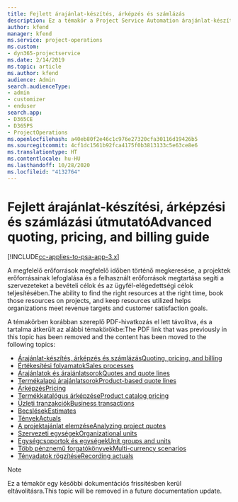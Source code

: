 ```yaml
---
title: Fejlett árajánlat-készítés, árképzés és számlázás
description: Ez a témakör a Project Service Automation árajánlat-készítéséről, számlázásáról és árképzéséről nyújt információt.
author: kfend
manager: kfend
ms.service: project-operations
ms.custom:
- dyn365-projectservice
ms.date: 2/14/2019
ms.topic: article
ms.author: kfend
audience: Admin
search.audienceType:
- admin
- customizer
- enduser
search.app:
- D365CE
- D365PS
- ProjectOperations
ms.openlocfilehash: a40eb80f2e46c1c976e27320cfa30116d19426b5
ms.sourcegitcommit: 4cf1dc1561b92fca4175f0b3813133c5e63ce8e6
ms.translationtype: HT
ms.contentlocale: hu-HU
ms.lasthandoff: 10/28/2020
ms.locfileid: "4132764"
---
```

# <a name="advanced-quoting-pricing-and-billing-guide"></a><span data-ttu-id="68075-103">Fejlett árajánlat-készítési, árképzési és számlázási útmutató</span><span class="sxs-lookup"><span data-stu-id="68075-103">Advanced quoting, pricing, and billing guide</span></span>

[!INCLUDE[cc-applies-to-psa-app-3.x](../../includes/cc-applies-to-psa-app-3x.md)]

<span data-ttu-id="68075-104">A megfelelő erőforrások megfelelő időben történő megkeresése, a projektek erőforrásainak lefoglalása és a felhasznált erőforrások megtartása segíti a szervezeteket a bevételi célok és az ügyfél-elégedettségi célok teljesítésében.</span><span class="sxs-lookup"><span data-stu-id="68075-104">The ability to find the right resources at the right time, book those resources on projects, and keep resources utilized helps organizations meet revenue targets and customer satisfaction goals.</span></span> 

<span data-ttu-id="68075-105">A témakörben korábban szereplő PDF-hivatkozás el lett távolítva, és a tartalma átkerült az alábbi témakörökbe:</span><span class="sxs-lookup"><span data-stu-id="68075-105">The PDF link that was previously in this topic has been removed and the content has been moved to the following topics:</span></span>

- [<span data-ttu-id="68075-106">Árajánlat-készítés, árképzés és számlázás</span><span class="sxs-lookup"><span data-stu-id="68075-106">Quoting, pricing, and billing</span></span>](../quote-bill-price.md)
- [<span data-ttu-id="68075-107">Értékesítési folyamatok</span><span class="sxs-lookup"><span data-stu-id="68075-107">Sales processes</span></span>](../basic-sales-process.md)
- [<span data-ttu-id="68075-108">Árajánlatok és árajánlatsorok</span><span class="sxs-lookup"><span data-stu-id="68075-108">Quotes and quote lines</span></span>](../basic-quote-lines.md)
- [<span data-ttu-id="68075-109">Termékalapú árajánlatsorok</span><span class="sxs-lookup"><span data-stu-id="68075-109">Product-based quote lines</span></span>](../product-based-quote-lines.md)
- [<span data-ttu-id="68075-110">Árképzés</span><span class="sxs-lookup"><span data-stu-id="68075-110">Pricing</span></span>](../basic-pricing.md)
- [<span data-ttu-id="68075-111">Termékkatalógus árképzése</span><span class="sxs-lookup"><span data-stu-id="68075-111">Product catalog pricing</span></span>](../product-catalog-pricing.md)
- [<span data-ttu-id="68075-112">Üzleti tranzakciók</span><span class="sxs-lookup"><span data-stu-id="68075-112">Business transactions</span></span>](../basic-business-transactions.md)
- [<span data-ttu-id="68075-113">Becslések</span><span class="sxs-lookup"><span data-stu-id="68075-113">Estimates</span></span>](../estimates.md)
- [<span data-ttu-id="68075-114">Tények</span><span class="sxs-lookup"><span data-stu-id="68075-114">Actuals</span></span>](../actuals.md)
- [<span data-ttu-id="68075-115">A projektajánlat elemzése</span><span class="sxs-lookup"><span data-stu-id="68075-115">Analyzing project quotes</span></span>](../basic-analyzing-quotes.md)
- [<span data-ttu-id="68075-116">Szervezeti egységek</span><span class="sxs-lookup"><span data-stu-id="68075-116">Organizational units</span></span>](../advanced-organizational.md)
- [<span data-ttu-id="68075-117">Egységcsoportok és egységek</span><span class="sxs-lookup"><span data-stu-id="68075-117">Unit groups and units</span></span>](../advanced-units.md)
- [<span data-ttu-id="68075-118">Több pénznemű forgatókönyvek</span><span class="sxs-lookup"><span data-stu-id="68075-118">Multi-currency scenarios</span></span>](../advanced-currency.md)
- [<span data-ttu-id="68075-119">Tényadatok rögzítése</span><span class="sxs-lookup"><span data-stu-id="68075-119">Recording actuals</span></span>](../advanced-actuals.md)

> [!NOTE]
> <span data-ttu-id="68075-120">Ez a témakör egy későbbi dokumentációs frissítésben kerül eltávolításra.</span><span class="sxs-lookup"><span data-stu-id="68075-120">This topic will be removed in a future documentation update.</span></span> 
